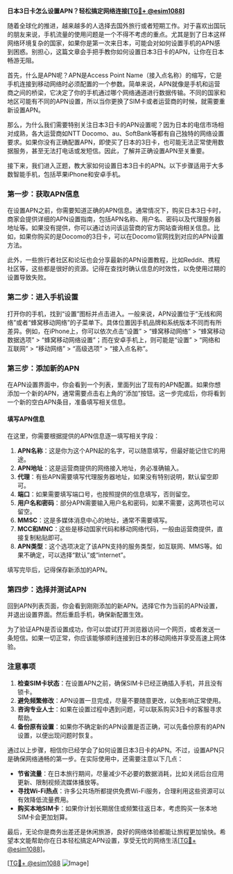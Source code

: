 **日本3日卡怎么设置APN？轻松搞定网络连接[[TG💪+ @esim1088](https://t.me/s/esim1088)]**

随着全球化的推进，越来越多的人选择去国外旅行或者短期工作。对于喜欢出国玩的朋友来说，手机流量的使用问题是一个不得不考虑的重点。尤其是到了日本这样网络环境复杂的国家，如果你是第一次来日本，可能会对如何设置手机的APN感到困惑。别担心，这篇文章会手把手教你如何设置日本3日卡的APN，让你在日本畅游无阻。

首先，什么是APN呢？APN是Access Point Name（接入点名称）的缩写，它是手机连接到移动网络时必须配置的一个参数。简单来说，APN就像是手机和运营商之间的桥梁，它决定了你的手机通过哪个网络通道进行数据传输。不同的国家和地区可能有不同的APN设置，所以当你更换了SIM卡或者运营商的时候，就需要重新设置APN。

那么，为什么我们需要特别关注日本3日卡的APN设置呢？因为日本的电信市场相对成熟，各大运营商如NTT Docomo、au、SoftBank等都有自己独特的网络设置要求。如果你没有正确配置APN，即使买了日本的3日卡，也可能无法正常使用数据服务，甚至无法打电话或发短信。因此，了解并正确设置APN至关重要。

接下来，我们进入正题，教大家如何设置日本3日卡的APN。以下步骤适用于大多数智能手机，包括苹果iPhone和安卓手机。

### **第一步：获取APN信息**
在设置APN之前，你需要知道正确的APN信息。通常情况下，购买日本3日卡时，商家会提供详细的APN设置指南，包括APN名称、用户名、密码以及代理服务器地址等。如果没有提供，你可以通过访问该运营商的官方网站查询相关信息。比如，如果你购买的是Docomo的3日卡，可以在Docomo官网找到对应的APN设置方法。

此外，一些旅行者社区和论坛也会分享最新的APN设置教程，比如Reddit、携程社区等，这些都是很好的资源。记得在查找时确认信息的时效性，以免使用过期的设置导致失败。

### **第二步：进入手机设置**
打开你的手机，找到“设置”图标并点击进入。一般来说，APN设置位于“无线和网络”或者“蜂窝移动网络”的子菜单下。具体位置因手机品牌和系统版本不同而有所差异。例如，在iPhone上，你可以依次点击“设置” > “蜂窝移动网络” > “蜂窝移动数据选项” > “蜂窝移动网络设置”；而在安卓手机上，则可能是“设置” > “网络和互联网” > “移动网络” > “高级选项” > “接入点名称”。

### **第三步：添加新的APN**
在APN设置界面中，你会看到一个列表，里面列出了现有的APN配置。如果你想添加一个新的APN，通常需要点击右上角的“添加”按钮。这一步完成后，你将看到一个新的空白APN条目，准备填写相关信息。

#### **填写APN信息**
在这里，你需要根据提供的APN信息逐一填写相关字段：

1. **APN名称**：这是你为这个APN起的名字，可以随意填写，但最好能记住它的用途。
2. **APN地址**：这是运营商提供的网络接入地址，务必准确输入。
3. **代理**：有些APN需要填写代理服务器地址，如果没有特别说明，默认留空即可。
4. **端口**：如果需要填写端口号，也按照提供的信息填写，否则留空。
5. **用户名和密码**：部分APN需要输入用户名和密码，如果不需要，这两项也可以留空。
6. **MMSC**：这是多媒体消息中心的地址，通常不需要填写。
7. **MCC和MNC**：这些是移动国家代码和移动网络代码，一般由运营商提供，直接复制粘贴即可。
8. **APN类型**：这个选项决定了该APN支持的服务类型，如互联网、MMS等。如果不确定，可以选择“默认”或“internet”。

填写完毕后，记得保存新添加的APN。

### **第四步：选择并测试APN**
回到APN列表页面，你会看到刚刚添加的新APN。选择它作为当前的APN设置，并退出设置界面。然后重启手机，确保新配置生效。

为了验证APN是否设置成功，你可以尝试打开浏览器访问一个网页，或者发送一条短信。如果一切正常，你应该能够顺利连接到日本的移动网络并享受高速上网体验。

### **注意事项**
1. **检查SIM卡状态**：在设置APN之前，确保SIM卡已经正确插入手机，并且没有锁卡。
2. **避免频繁修改**：APN设置一旦完成，尽量不要随意更改，以免影响正常使用。
3. **咨询专业人士**：如果在设置过程中遇到问题，可以联系购买3日卡的客服寻求帮助。
4. **备份原有设置**：如果你不确定新的APN设置是否正确，可以先备份原有的APN设置，以便出现问题时恢复。

通过以上步骤，相信你已经学会了如何设置日本3日卡的APN。不过，设置APN只是确保网络通畅的第一步。在实际使用中，还需要注意以下几点：

- **节省流量**：在日本旅行期间，尽量减少不必要的数据消耗，比如关闭后台应用更新、限制视频流媒体播放等。
- **寻找Wi-Fi热点**：许多公共场所都提供免费Wi-Fi服务，合理利用这些资源可以有效降低流量费用。
- **购买本地SIM卡**：如果你计划长期居住或频繁往返日本，考虑购买一张本地SIM卡会更加划算。

最后，无论你是商务出差还是休闲旅游，良好的网络体验都能让旅程更加愉快。希望本文能帮助你在日本轻松搞定APN设置，享受无忧的网络生活[[TG💪+ @esim1088](https://t.me/s/esim1088)]。

[[TG💪+ @esim1088](https://t.me/s/esim1088) ![Image](https://i.postimg.cc/4NQfJmqS/Snipaste-2025-05-13-00-14-12.png)]